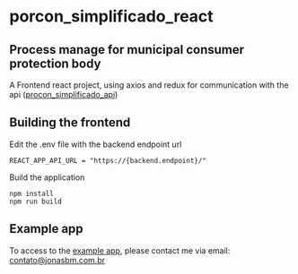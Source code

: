 # porcon_simplificado_react

## Process manage for municipal consumer protection body
A Frontend react project, using axios and redux for communication with the api ([procon_simplificado_api](https://github.com/JonasBM/procon_simplificado_api))

## Building the frontend

Edit the .env file with the backend endpoint url
```
REACT_APP_API_URL = "https://{backend.endpoint}/"
```

Build the application
```
npm install
npm run build
```

## Example app

To access to the [example app](https://procon.calculoengenharia.com.br/), please contact me via email: contato@jonasbm.com.br
